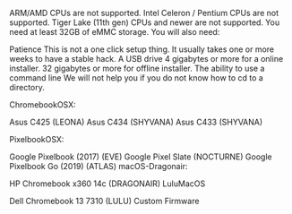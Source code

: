 ARM/AMD CPUs are not supported.
Intel Celeron / Pentium CPUs are not supported.
Tiger Lake (11th gen) CPUs and newer are not supported.
You need at least 32GB of eMMC storage.
You will also need:

Patience
This is not a one click setup thing. It usually takes one or more weeks to have a stable hack.
A USB drive
4 gigabytes or more for a online installer.
32 gigabytes or more for offline installer.
The ability to use a command line
We will not help you if you do not know how to cd to a directory.



ChromebookOSX:

Asus C425 (LEONA)
Asus C434 (SHYVANA)
Asus C433 (SHYVANA)

PixelbookOSX:

Google Pixelbook (2017) (EVE)
Google Pixel Slate (NOCTURNE)
Google Pixelbook Go (2019) (ATLAS)
macOS-Dragonair:

HP Chromebook x360 14c (DRAGONAIR)
LuluMacOS

Dell Chromebook 13 7310 (LULU)
Custom Firmware
